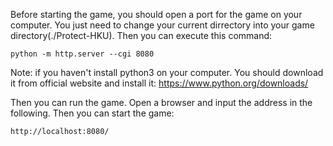 Before starting the game, you should open a port for the game on your computer.
You just need to change your current dirrectory into your game directory(./Protect-HKU). Then you can execute this command: 
```
python -m http.server --cgi 8080
```

Note: if you haven't install python3 on your computer. You should download it from official website and install it: https://www.python.org/downloads/

Then you can run the game.
Open a browser and input the address in the following. Then you can start the game:
```
http://localhost:8080/
```
